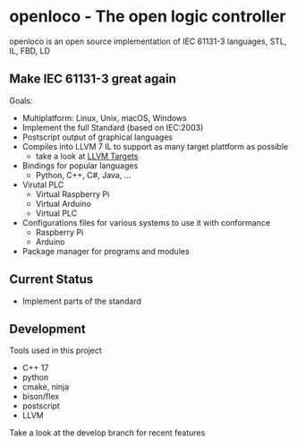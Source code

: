 # openloco - The open logic controller

openloco is an open source implementation of IEC 61131-3 languages, STL, IL, FBD, LD


## Make IEC 61131-3 great again

Goals:

* Multiplatform:  Linux, Unix, macOS, Windows
* Implement the full Standard (based on IEC:2003)
* Postscript output of graphical languages
* Compiles into LLVM 7 IL to support as many target plattform as possible
    * take a look at [LLVM Targets](https://llvm.org/devmtg/2014-04/PDFs/LightningTalks/2014-3-31_ClangTargetSupport_LighteningTalk.pdf)
* Bindings for popular languages
    * Python, C++, C#, Java, ... 
* Virutal PLC
    * Virtual Raspberry Pi
    * Virtual Arduino
    * Virtual PLC
* Configurations files for various systems to use it with conformance
    * Raspberry Pi
    * Arduino
* Package manager for programs and modules

## Current Status 
    
* Implement parts of the standard
 
## Development

Tools used in this project

* C++ 17
* python
* cmake, ninja
* bison/flex
* postscript
* LLVM

Take a look at the develop branch for recent features
